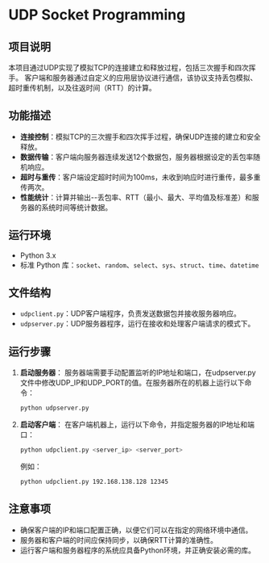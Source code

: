 # UDP Socket Programming

## 项目说明

本项目通过UDP实现了模拟TCP的连接建立和释放过程，包括三次握手和四次挥手。
客户端和服务器通过自定义的应用层协议进行通信，该协议支持丢包模拟、超时重传机制，以及往返时间（RTT）的计算。

## 功能描述

*   **连接控制**：模拟TCP的三次握手和四次挥手过程，确保UDP连接的建立和安全释放。
*   **数据传输**：客户端向服务器连续发送12个数据包，服务器根据设定的丢包率随机响应。
*   **超时与重传**：客户端设定超时时间为100ms，未收到响应时进行重传，最多重传两次。
*   **性能统计**：计算并输出--丢包率、RTT（最小、最大、平均值及标准差）和服务器的系统时间等统计数据。

## 运行环境

*   Python 3.x
*   标准 Python 库：`socket`、`random`、`select`、`sys`、`struct`、`time`、`datetime`

## 文件结构

*   `udpclient.py`：UDP客户端程序，负责发送数据包并接收服务器响应。
*   `udpserver.py`：UDP服务器程序，运行在接收和处理客户端请求的模式下。

## 运行步骤

1.  **启动服务器**： 服务器端需要手动配置监听的IP地址和端口，在udpserver.py文件中修改UDP_IP和UDP_PORT的值。在服务器所在的机器上运行以下命令：
    ```bash
    python udpserver.py
    ```

2.  **启动客户端**：
    在客户端机器上，运行以下命令，并指定服务器的IP地址和端口：
    ```bash
    python udpclient.py <server_ip> <server_port>
    ```
    例如：
    ```bash
    python udpclient.py 192.168.138.128 12345
    ```

## 注意事项

*   确保客户端的IP和端口配置正确，以便它们可以在指定的网络环境中通信。
*   服务器和客户端的时间应保持同步，以确保RTT计算的准确性。
*   运行客户端和服务器程序的系统应具备Python环境，并正确安装必需的库。

